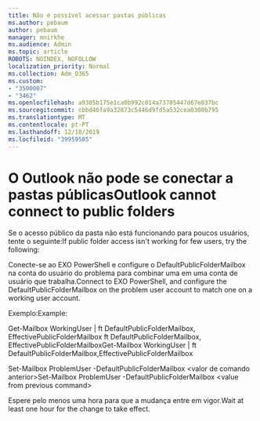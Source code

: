 ```yaml
---
title: Não é possível acessar pastas públicas
ms.author: pebaum
author: pebaum
manager: mnirkhe
ms.audience: Admin
ms.topic: article
ROBOTS: NOINDEX, NOFOLLOW
localization_priority: Normal
ms.collection: Adm_O365
ms.custom:
- "3500007"
- "3462"
ms.openlocfilehash: a9305b175e1ca0b992c014a73705447d67e037bc
ms.sourcegitcommit: cbbd46fa9a32873c5446d9fd5a532cea0300b795
ms.translationtype: MT
ms.contentlocale: pt-PT
ms.lasthandoff: 12/10/2019
ms.locfileid: "39959505"
---
```

# <a name="outlook-cannot-connect-to-public-folders"></a><span data-ttu-id="8d2c9-102">O Outlook não pode se conectar a pastas públicas</span><span class="sxs-lookup"><span data-stu-id="8d2c9-102">Outlook cannot connect to public folders</span></span>

<span data-ttu-id="8d2c9-103">Se o acesso público da pasta não está funcionando para poucos usuários, tente o seguinte:</span><span class="sxs-lookup"><span data-stu-id="8d2c9-103">If public folder access isn't working for few users, try the following:</span></span>

<span data-ttu-id="8d2c9-104">Conecte-se ao EXO PowerShell e configure o DefaultPublicFolderMailbox na conta do usuário do problema para combinar uma em uma conta de usuário que trabalha.</span><span class="sxs-lookup"><span data-stu-id="8d2c9-104">Connect to EXO PowerShell, and configure the DefaultPublicFolderMailbox on the problem user account to match one on a working user account.</span></span>

<span data-ttu-id="8d2c9-105">Exemplo:</span><span class="sxs-lookup"><span data-stu-id="8d2c9-105">Example:</span></span>

<span data-ttu-id="8d2c9-106">Get-Mailbox WorkingUser | ft DefaultPublicFolderMailbox, EffectivePublicFolderMailbox ft DefaultPublicFolderMailbox, EffectivePublicFolderMailbox</span><span class="sxs-lookup"><span data-stu-id="8d2c9-106">Get-Mailbox WorkingUser | ft DefaultPublicFolderMailbox,EffectivePublicFolderMailbox</span></span>

<span data-ttu-id="8d2c9-107">Set-Mailbox ProblemUser -DefaultPublicFolderMailbox \<valor de comando anterior></span><span class="sxs-lookup"><span data-stu-id="8d2c9-107">Set-Mailbox ProblemUser -DefaultPublicFolderMailbox \<value from previous command></span></span>

<span data-ttu-id="8d2c9-108">Espere pelo menos uma hora para que a mudança entre em vigor.</span><span class="sxs-lookup"><span data-stu-id="8d2c9-108">Wait at least one hour for the change to take effect.</span></span>